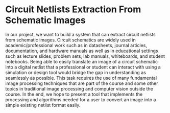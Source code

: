 # Circuit Netlists Extraction From Schematic Images

In our project, we want to build a system that can extract circuit netlists from schematic images. Circuit schematics are widely used in academic/professional work such as in datasheets, journal articles, documentation, and hardware manuals as well as in educational settings such as lecture slides, problem sets, lab manuals, whiteboards, and student notebooks. Being able to easily translate an image of a circuit schematic into a digital netlist that a professional or student can interact with using a simulation or design tool would bridge the gap in understanding as seamlessly as possible. This task requires the use of many fundamental image processing techniques that are part of the course and some other topics in traditional image processing and computer vision outside the course. In the end, we hope to present a tool that implements the processing and algorithms needed for a user to convert an image into a simple existing netlist format easily.
